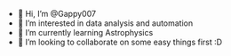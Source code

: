 - 👋 Hi, I’m @Gappy007
- 👀 I’m interested in data analysis and automation 
- 🌱 I’m currently learning Astrophysics
- 💞️ I’m looking to collaborate on some easy things first :D

<!---
Gappy007/Gappy007 is a ✨ special ✨ repository because its `README.md` (this file) appears on your GitHub profile.
You can click the Preview link to take a look at your changes.
--->
